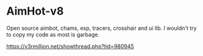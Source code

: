 # AimHot-v8
 Open source aimbot, chams, esp, tracers, crosshair and ui lib.
 I wouldn't try to copy my code as most is garbage.


 https://v3rmillion.net/showthread.php?tid=980945